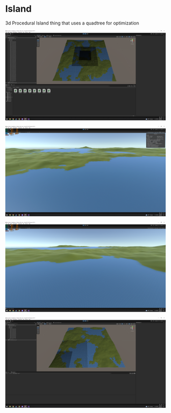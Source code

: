 # Island
3d Procedural Island thing that uses a quadtree for optimization

![alt text](https://github.com/cjh98/Island/blob/master/1.png)

![alt text](https://github.com/cjh98/Island/blob/master/2.png)

![alt text](https://github.com/cjh98/Island/blob/master/3.png)

![alt text](https://github.com/cjh98/Island/blob/master/4.png)
